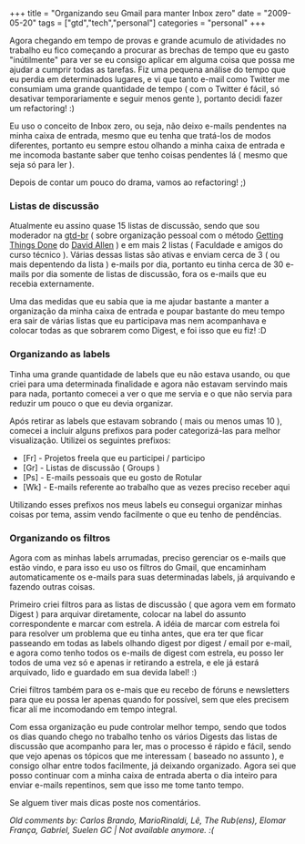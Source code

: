 +++
title = "Organizando seu Gmail para manter Inbox zero"
date = "2009-05-20"
tags = ["gtd","tech","personal"]
categories = "personal"
+++

Agora chegando em tempo de provas e grande acumulo de atividades no
trabalho eu fico começando a procurar as brechas de tempo que eu gasto
"inútilmente" para ver se eu consigo aplicar em alguma coisa que possa
me ajudar a cumprir todas as tarefas. Fiz uma pequena análise do tempo
que eu perdia em determinados lugares, e vi que tanto e-mail como
Twitter me consumiam uma grande quantidade de tempo ( com o Twitter é
fácil, só desativar temporariamente e seguir menos gente ), portanto
decidi fazer um refactoring! :)

Eu uso o conceito de Inbox zero, ou seja, não deixo e-mails pendentes
na minha caixa de entrada, mesmo que eu tenha que tratá-los de modos
diferentes, portanto eu sempre estou olhando a minha caixa de entrada
e me incomoda bastante saber que tenho coisas pendentes lá ( mesmo que
seja só para ler ).

Depois de contar um pouco do drama, vamos ao refactoring! ;)

### Listas de discussão

Atualmente eu assino quase 15 listas de discussão, sendo que sou
moderador na [gtd-br](http://br.groups.yahoo.com/group/gtdbr/)
( sobre organização pessoal com o método
[Getting Things Done](http://en.wikipedia.org/wiki/Getting_Things_Done "Getting Thigs Done on Wikipedia")
do [David Allen](http://www.davidco.com/ "David Allen") ) e em mais 2
listas ( Faculdade e amigos do curso técnico ). Várias dessas listas
são ativas e enviam cerca de 3 ( ou mais depentendo da lista ) e-mails
por dia, portanto eu tinha cerca de 30 e-mails por dia somente de
listas de discussão, fora os e-mails que eu recebia externamente.

Uma das medidas que eu sabia que ia me ajudar bastante a manter a
organização da minha caixa de entrada e poupar bastante do meu tempo
era sair de várias listas que eu participava mas nem acompanhava e
colocar todas as que sobrarem como Digest, e foi isso que eu fiz! :D

### Organizando as labels

Tinha uma grande quantidade de labels que eu não estava usando, ou que
criei para uma determinada finalidade e agora não estavam servindo
mais para nada, portanto comecei a ver o que me servia e o que não
servia para reduzir um pouco o que eu devia organizar.

Após retirar as labels que estavam sobrando ( mais ou menos umas 10 ),
comecei a incluir alguns prefixos para poder categorizá-las para
melhor visualização. Utilizei os seguintes prefixos:

* [Fr] - Projetos freela que eu participei / participo
* [Gr] - Listas de discussão ( Groups )
* [Ps] - E-mails pessoais que eu gosto de Rotular
* [Wk] - E-mails referente ao trabalho que as vezes preciso receber aqui

Utilizando esses prefixos nos meus labels eu consegui organizar minhas
coisas por tema, assim vendo facilmente o que eu tenho de pendências.

### Organizando os filtros

Agora com as minhas labels arrumadas, preciso gerenciar os e-mails que
estão vindo, e para isso eu uso os filtros do Gmail, que encaminham
automaticamente os e-mails para suas determinadas labels, já
arquivando e fazendo outras coisas.

Primeiro criei filtros para as listas de discussão ( que agora vem em
formato Digest ) para arquivar diretamente, colocar na label do
assunto correspondente e marcar com estrela. A idéia de marcar com
estrela foi para resolver um problema que eu tinha antes, que era ter
que ficar passeando em todas as labels olhando digest por digest /
email por e-mail, e agora como tenho todos os e-mails de digest com
estrela, eu posso ler todos de uma vez só e apenas ir retirando a
estrela, e ele já estará arquivado, lido e guardado em sua devida
label! :)

Criei filtros também para os e-mais que eu recebo de fóruns e
newsletters para que eu possa ler apenas quando for possível, sem que
eles precisem ficar alí me incomodando em tempo integral.

Com essa organização eu pude controlar melhor tempo, sendo que todos
os dias quando chego no trabalho tenho os vários Digests das listas de
discussão que acompanho para ler, mas o processo é rápido e fácil,
sendo que vejo apenas os tópicos que me interessam ( baseado no
assunto ), e consigo olhar entre todos facilmente, já deixando
organizado. Agora sei que posso continuar com a minha caixa de entrada
aberta o dia inteiro para enviar e-mails repentinos, sem que isso me
tome tanto tempo.

Se alguem tiver mais dicas poste nos comentários.



_Old comments by: Carlos Brando, MarioRinaldi, Lê, The Rub(ens), Elomar França, Gabriel, Suelen GC | Not available anymore. :(_
